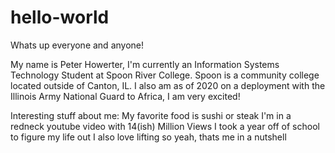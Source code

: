 # hello-world

Whats up everyone and anyone! 

My name is Peter Howerter, I'm currently an Information Systems Technology Student at Spoon River College. Spoon is a community college located outside of Canton, IL. I also am as of 2020 on a deployment with the Illinois Army National Guard to Africa, I am very excited! 

Interesting stuff about me:
My favorite food is sushi or steak
I'm in a redneck youtube video with 14(ish) Million Views
I took a year off of school to figure my life out 
I also love lifting so yeah, thats me in a nutshell
